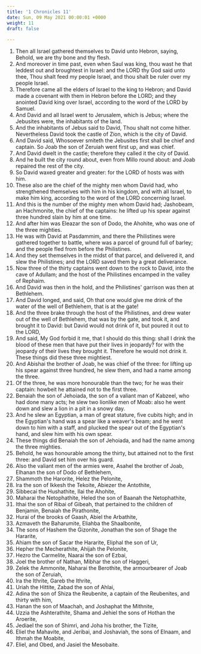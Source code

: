 ```yaml
---
title: '1 Chronicles 11'
date: Sun, 09 May 2021 00:00:01 +0000
weight: 11
draft: false
  
---
```


1. Then all Israel gathered themselves to David unto Hebron, saying, Behold, we are thy bone and thy flesh.
2. And moreover in time past, even when Saul was king, thou wast he that leddest out and broughtest in Israel: and the LORD thy God said unto thee, Thou shalt feed my people Israel, and thou shalt be ruler over my people Israel.
3. Therefore came all the elders of Israel to the king to Hebron; and David made a covenant with them in Hebron before the LORD; and they anointed David king over Israel, according to the word of the LORD by Samuel.
4. And David and all Israel went to Jerusalem, which is Jebus; where the Jebusites were, the inhabitants of the land.
5. And the inhabitants of Jebus said to David, Thou shalt not come hither. Nevertheless David took the castle of Zion, which is the city of David.
6. And David said, Whosoever smiteth the Jebusites first shall be chief and captain. So Joab the son of Zeruiah went first up, and was chief.
7. And David dwelt in the castle; therefore they called it the city of David.
8. And he built the city round about, even from Millo round about: and Joab repaired the rest of the city.
9. So David waxed greater and greater: for the LORD of hosts was with him.
10. These also are the chief of the mighty men whom David had, who strengthened themselves with him in his kingdom, and with all Israel, to make him king, according to the word of the LORD concerning Israel.
11. And this is the number of the mighty men whom David had; Jashobeam, an Hachmonite, the chief of the captains: he lifted up his spear against three hundred slain by him at one time.
12. And after him was Eleazar the son of Dodo, the Ahohite, who was one of the three mighties.
13. He was with David at Pasdammim, and there the Philistines were gathered together to battle, where was a parcel of ground full of barley; and the people fled from before the Philistines.
14. And they set themselves in the midst of that parcel, and delivered it, and slew the Philistines; and the LORD saved them by a great deliverance.
15. Now three of the thirty captains went down to the rock to David, into the cave of Adullam; and the host of the Philistines encamped in the valley of Rephaim.
16. And David was then in the hold, and the Philistines' garrison was then at Bethlehem.
17. And David longed, and said, Oh that one would give me drink of the water of the well of Bethlehem, that is at the gate!
18. And the three brake through the host of the Philistines, and drew water out of the well of Bethlehem, that was by the gate, and took it, and brought it to David: but David would not drink of it, but poured it out to the LORD,
19. And said, My God forbid it me, that I should do this thing: shall I drink the blood of these men that have put their lives in jeopardy? for with the jeopardy of their lives they brought it. Therefore he would not drink it. These things did these three mightiest.
20. And Abishai the brother of Joab, he was chief of the three: for lifting up his spear against three hundred, he slew them, and had a name among the three.
21. Of the three, he was more honourable than the two; for he was their captain: howbeit he attained not to the first three.
22. Benaiah the son of Jehoiada, the son of a valiant man of Kabzeel, who had done many acts; he slew two lionlike men of Moab: also he went down and slew a lion in a pit in a snowy day.
23. And he slew an Egyptian, a man of great stature, five cubits high; and in the Egyptian's hand was a spear like a weaver's beam; and he went down to him with a staff, and plucked the spear out of the Egyptian's hand, and slew him with his own spear.
24. These things did Benaiah the son of Jehoiada, and had the name among the three mighties.
25. Behold, he was honourable among the thirty, but attained not to the first three: and David set him over his guard.
26. Also the valiant men of the armies were, Asahel the brother of Joab, Elhanan the son of Dodo of Bethlehem,
27. Shammoth the Harorite, Helez the Pelonite,
28. Ira the son of Ikkesh the Tekoite, Abiezer the Antothite,
29. Sibbecai the Hushathite, Ilai the Ahohite,
30. Maharai the Netophathite, Heled the son of Baanah the Netophathite,
31. Ithai the son of Ribai of Gibeah, that pertained to the children of Benjamin, Benaiah the Pirathonite,
32. Hurai of the brooks of Gaash, Abiel the Arbathite,
33. Azmaveth the Baharumite, Eliahba the Shaalbonite,
34. The sons of Hashem the Gizonite, Jonathan the son of Shage the Hararite,
35. Ahiam the son of Sacar the Hararite, Eliphal the son of Ur,
36. Hepher the Mecherathite, Ahijah the Pelonite,
37. Hezro the Carmelite, Naarai the son of Ezbai,
38. Joel the brother of Nathan, Mibhar the son of Haggeri,
39. Zelek the Ammonite, Naharai the Berothite, the armourbearer of Joab the son of Zeruiah,
40. Ira the Ithrite, Gareb the Ithrite,
41. Uriah the Hittite, Zabad the son of Ahlai,
42. Adina the son of Shiza the Reubenite, a captain of the Reubenites, and thirty with him,
43. Hanan the son of Maachah, and Joshaphat the Mithnite,
44. Uzzia the Ashterathite, Shama and Jehiel the sons of Hothan the Aroerite,
45. Jediael the son of Shimri, and Joha his brother, the Tizite,
46. Eliel the Mahavite, and Jeribai, and Joshaviah, the sons of Elnaam, and Ithmah the Moabite,
47. Eliel, and Obed, and Jasiel the Mesobaite.
